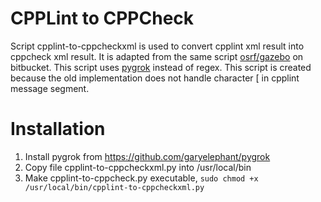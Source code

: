 # CPPLint to CPPCheck
Script cpplint-to-cppcheckxml is used to convert cpplint xml result into cppcheck xml result. It is adapted from the same script [osrf/gazebo](https://bitbucket.org/osrf/gazebo/src/9b3dea9af2740ad0678f899c47b8aa17a953ceef/tools/cpplint_to_cppcheckxml.py?at=default) on bitbucket. This script uses [pygrok](https://github.com/garyelephant/pygrok) instead of regex. This script is created because the old implementation does not handle character [ in cpplint message segment.

# Installation
1. Install pygrok from https://github.com/garyelephant/pygrok
2. Copy file cpplint-to-cppcheckxml.py into /usr/local/bin
3. Make cpplint-to-cppcheck.py executable, `sudo chmod +x /usr/local/bin/cpplint-to-cppcheckxml.py`
